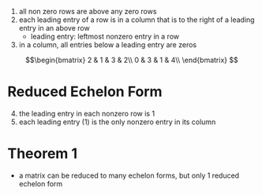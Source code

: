 1. all non zero rows are above any zero rows
2. each leading entry of a row is in a column that is to the right of a leading entry in an above row
	- leading entry: leftmost nonzero entry in a row
3. in a column, all entries below a leading entry are zeros

$$\begin{bmatrix} 
2 & 1 & 3 & 2\\
0 & 3 & 1 & 4\\
\end{bmatrix}
$$
# Reduced Echelon Form
4. the leading entry in each nonzero row is 1
5. each leading entry (1) is the only nonzero entry in its column
# Theorem 1
- a matrix can be reduced to many echelon forms, but only 1 reduced echelon form
